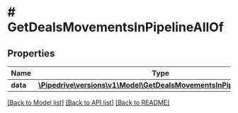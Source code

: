# # GetDealsMovementsInPipelineAllOf

## Properties

Name | Type | Description | Notes
------------ | ------------- | ------------- | -------------
**data** | [**\Pipedrive\versions\v1\Model\GetDealsMovementsInPipelineAllOfData**](GetDealsMovementsInPipelineAllOfData.md) |  | [optional]

[[Back to Model list]](../README.md#documentation-for-models) [[Back to API list]](../README.md#documentation-for-api-endpoints) [[Back to README]](../README.md)
